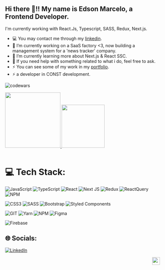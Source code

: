 ## Hi there  👋!! My name is Edson Marcelo, a Frontend Developer.

I'm currently working with React.Js, Typescript, SASS, Redux, Next.js.

-  💻 You may contact me through my [linkedin](https://www.linkedin.com/in/edson-marcelo79/).
-  🔭 I’m currently working on a SaaS factory <3, now building a management system for a 'news tracker' company.
-  🌱 I’m currently learning more about Next.js & React SSC.
-  💬 If you need help with something related to what i do, feel free to ask.
-  ⚡ You can see some of my work in my [portfolio](https://www.edsonmarcelo.com.br/).
-  ⚡ a developer in CONST development.

  ![codewars](https://www.codewars.com/users/Eddi3MS/badges/large)


<div> 
  <a href="https://github.com/eddi3ms">
  <img height="180em" src="https://github-readme-stats.vercel.app/api/top-langs/?username=eddi3ms&layout=compact&langs_count=7&theme=tokyonight"/>
  <img height="140em" src="https://github-readme-stats.vercel.app/api?username=eddi3ms&show_icons=true&theme=dracula&include_all_comits=true&count_private=true"/>
  </a>  
</div>



 
<br>

# 💻 Tech Stack:
![JavaScript](https://img.shields.io/badge/javascript-%23323330.svg?style=for-the-badge&logo=javascript&logoColor=%23F7DF1E)
![TypeScript](https://img.shields.io/badge/typescript-%23007ACC.svg?style=for-the-badge&logo=typescript&logoColor=white)
![React](https://img.shields.io/badge/react-%2320232a.svg?style=for-the-badge&logo=react&logoColor=%2361DAFB)
![Next JS](https://img.shields.io/badge/Next-black?style=for-the-badge&logo=next.js&logoColor=white)
![Redux](https://img.shields.io/badge/redux-%23593d88.svg?style=for-the-badge&logo=redux&logoColor=white)
![ReactQuery](https://img.shields.io/badge/react--query-%23F27E1E.svg?style=for-the-badge&logo=react-query&logoColor=white)
![NPM](https://img.shields.io/badge/Context--API-%23F24E1E.svg?style=for-the-badge&logo=context-api&logoColor=white)



![CSS3](https://img.shields.io/badge/css3-%231572B6.svg?style=for-the-badge&logo=css3&logoColor=white)
![SASS](https://img.shields.io/badge/SASS-hotpink.svg?style=for-the-badge&logo=SASS&logoColor=white)
![Bootstrap](https://img.shields.io/badge/bootstrap-%23563D7C.svg?style=for-the-badge&logo=bootstrap&logoColor=white)
![Styled Components](https://img.shields.io/badge/styled--components-DB7093?style=for-the-badge&logo=styled-components&logoColor=white)


![GIT](https://img.shields.io/badge/git-%23F24E1E.svg?style=for-the-badge&logo=git&logoColor=white)
![Yarn](https://img.shields.io/badge/yarn-%232C8EBB.svg?style=for-the-badge&logo=yarn&logoColor=white)
![NPM](https://img.shields.io/badge/NPM-%23000000.svg?style=for-the-badge&logo=npm&logoColor=white)
![Figma](https://img.shields.io/badge/figma-%23F27E1E.svg?style=for-the-badge&logo=figma&logoColor=white)


![Firebase](https://img.shields.io/badge/firebase-%23039BE5.svg?style=for-the-badge&logo=firebase)


## 🌐 Socials:


[![LinkedIn](https://img.shields.io/badge/LinkedIn-%230077B5.svg?logo=linkedin&logoColor=white)](https://linkedin.com/in/edson-marcelo79) 

<p align="right"> 
   <img height="25px" alingn="center" src="https://profile-counter.glitch.me/eddi3ms/count.svg" />
 </p>

